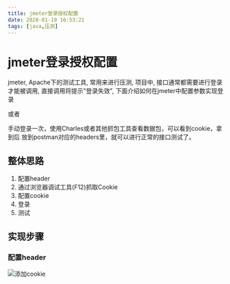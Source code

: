 ```yaml
---
title: jmeter登录授权配置
date: 2020-01-19 16:53:21
tags: [java,压测]
---
```


# jmeter登录授权配置

jmeter, Apache下的测试工具, 常用来进行压测, 项目中, 接口通常都需要进行登录才能被调用, 直接调用将提示"登录失效", 下面介绍如何在jmeter中配置参数实现登录

或者

手动登录一次，使用Charles或者其他抓包工具查看数据包，可以看到cookie，拿到后
放到postman对应的headers里，就可以进行正常的接口测试了。

## 整体思路

1. 配置header
2. 通过浏览器调试工具(F12)抓取Cookie
3. 配置cookie
4. 登录
5. 测试

## 实现步骤

<!--more-->

### 配置header

![添加cookie](/img/2020-01-15/12.png)